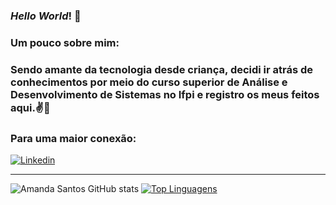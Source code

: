 ### *Hello World*! 👻
### Um pouco sobre mim: 
### Sendo amante da tecnologia desde criança, decidi ir atrás de conhecimentos por meio do curso superior de Análise e Desenvolvimento de Sistemas no Ifpi e registro os meus feitos aqui.✌🚀
### Para uma maior conexão:

[![Linkedin](https://img.shields.io/badge/LinkedIn-0077B5?style=for-the-badge&logo=linkedin&logoColor=white)](https://www.linkedin.com/in/amanda-santos-765244248/)

___
![Amanda Santos GitHub stats](https://github-readme-stats.vercel.app/api?username=Amanda-Santos312&show_icons=true&theme=radical) [![Top Linguagens](https://github-readme-stats.vercel.app/api/top-langs/?username=Amanda-Santos312&layout=compact&show_icons=true&theme=radical)](https://github.com/anuraghazra/github-readme-stats)
